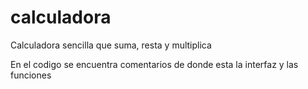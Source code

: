 # calculadora
Calculadora sencilla que suma, resta y multiplica

En el codigo se encuentra comentarios de donde esta  la interfaz y las funciones
